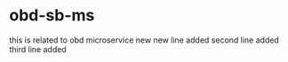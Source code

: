 # obd-sb-ms
this is related to obd microservice new
new line added
second line added
third line added